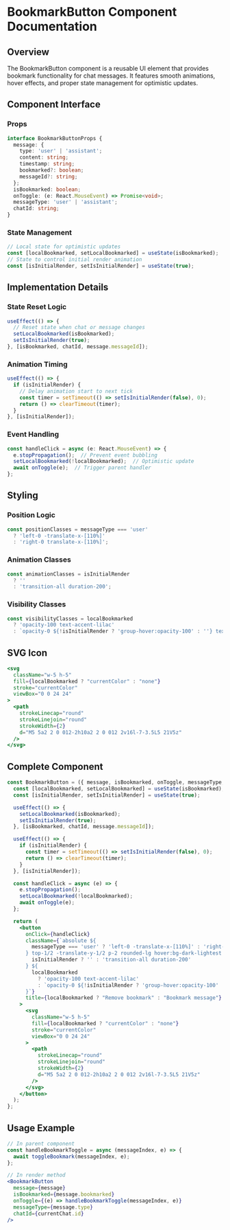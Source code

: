 # BookmarkButton Component Documentation

## Overview
The BookmarkButton component is a reusable UI element that provides bookmark functionality for chat messages. It features smooth animations, hover effects, and proper state management for optimistic updates.

## Component Interface

### Props
```typescript
interface BookmarkButtonProps {
  message: {
    type: 'user' | 'assistant';
    content: string;
    timestamp: string;
    bookmarked?: boolean;
    messageId?: string;
  };
  isBookmarked: boolean;
  onToggle: (e: React.MouseEvent) => Promise<void>;
  messageType: 'user' | 'assistant';
  chatId: string;
}
```

### State Management
```javascript
// Local state for optimistic updates
const [localBookmarked, setLocalBookmarked] = useState(isBookmarked);
// State to control initial render animation
const [isInitialRender, setIsInitialRender] = useState(true);
```

## Implementation Details

### State Reset Logic
```javascript
useEffect(() => {
  // Reset state when chat or message changes
  setLocalBookmarked(isBookmarked);
  setIsInitialRender(true);
}, [isBookmarked, chatId, message.messageId]);
```

### Animation Timing
```javascript
useEffect(() => {
  if (isInitialRender) {
    // Delay animation start to next tick
    const timer = setTimeout(() => setIsInitialRender(false), 0);
    return () => clearTimeout(timer);
  }
}, [isInitialRender]);
```

### Event Handling
```javascript
const handleClick = async (e: React.MouseEvent) => {
  e.stopPropagation();  // Prevent event bubbling
  setLocalBookmarked(!localBookmarked);  // Optimistic update
  await onToggle(e);  // Trigger parent handler
};
```

## Styling

### Position Logic
```javascript
const positionClasses = messageType === 'user' 
  ? 'left-0 -translate-x-[110%]' 
  : 'right-0 translate-x-[110%]';
```

### Animation Classes
```javascript
const animationClasses = isInitialRender 
  ? '' 
  : 'transition-all duration-200';
```

### Visibility Classes
```javascript
const visibilityClasses = localBookmarked 
  ? 'opacity-100 text-accent-lilac' 
  : `opacity-0 ${!isInitialRender ? 'group-hover:opacity-100' : ''} text-gray-400`;
```

## SVG Icon
```jsx
<svg 
  className="w-5 h-5" 
  fill={localBookmarked ? "currentColor" : "none"} 
  stroke="currentColor" 
  viewBox="0 0 24 24"
>
  <path 
    strokeLinecap="round" 
    strokeLinejoin="round" 
    strokeWidth={2} 
    d="M5 5a2 2 0 012-2h10a2 2 0 012 2v16l-7-3.5L5 21V5z" 
  />
</svg>
```

## Complete Component
```jsx
const BookmarkButton = ({ message, isBookmarked, onToggle, messageType, chatId }) => {
  const [localBookmarked, setLocalBookmarked] = useState(isBookmarked);
  const [isInitialRender, setIsInitialRender] = useState(true);

  useEffect(() => {
    setLocalBookmarked(isBookmarked);
    setIsInitialRender(true);
  }, [isBookmarked, chatId, message.messageId]);

  useEffect(() => {
    if (isInitialRender) {
      const timer = setTimeout(() => setIsInitialRender(false), 0);
      return () => clearTimeout(timer);
    }
  }, [isInitialRender]);

  const handleClick = async (e) => {
    e.stopPropagation();
    setLocalBookmarked(!localBookmarked);
    await onToggle(e);
  };

  return (
    <button
      onClick={handleClick}
      className={`absolute ${
        messageType === 'user' ? 'left-0 -translate-x-[110%]' : 'right-0 translate-x-[110%]'
      } top-1/2 -translate-y-1/2 p-2 rounded-lg hover:bg-dark-lightest ${
        isInitialRender ? '' : 'transition-all duration-200'
      } ${
        localBookmarked 
          ? 'opacity-100 text-accent-lilac' 
          : `opacity-0 ${!isInitialRender ? 'group-hover:opacity-100' : ''} text-gray-400`
      }`}
      title={localBookmarked ? "Remove bookmark" : "Bookmark message"}
    >
      <svg 
        className="w-5 h-5" 
        fill={localBookmarked ? "currentColor" : "none"} 
        stroke="currentColor" 
        viewBox="0 0 24 24"
      >
        <path 
          strokeLinecap="round" 
          strokeLinejoin="round" 
          strokeWidth={2} 
          d="M5 5a2 2 0 012-2h10a2 2 0 012 2v16l-7-3.5L5 21V5z" 
        />
      </svg>
    </button>
  );
};
```

## Usage Example
```jsx
// In parent component
const handleBookmarkToggle = async (messageIndex, e) => {
  await toggleBookmark(messageIndex, e);
};

// In render method
<BookmarkButton 
  message={message}
  isBookmarked={message.bookmarked}
  onToggle={(e) => handleBookmarkToggle(messageIndex, e)}
  messageType={message.type}
  chatId={currentChat.id}
/>

